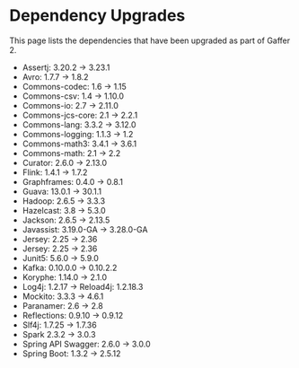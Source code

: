 # Dependency Upgrades

This page lists the dependencies that have been upgraded as part of Gaffer 2.

 - Assertj: 3.20.2 -> 3.23.1
 - Avro: 1.7.7 -> 1.8.2
 - Commons-codec: 1.6 -> 1.15
 - Commons-csv: 1.4 -> 1.10.0
 - Commons-io: 2.7 -> 2.11.0
 - Commons-jcs-core: 2.1 -> 2.2.1
 - Commons-lang: 3.3.2 -> 3.12.0
 - Commons-logging: 1.1.3 -> 1.2
 - Commons-math3: 3.4.1 -> 3.6.1
 - Commons-math: 2.1 -> 2.2
 - Curator: 2.6.0 -> 2.13.0
 - Flink: 1.4.1 -> 1.7.2
 - Graphframes: 0.4.0 -> 0.8.1
 - Guava: 13.0.1 -> 30.1.1
 - Hadoop: 2.6.5 -> 3.3.3
 - Hazelcast: 3.8 -> 5.3.0
 - Jackson: 2.6.5 -> 2.13.5
 - Javassist: 3.19.0-GA -> 3.28.0-GA
 - Jersey: 2.25 -> 2.36
 - Jersey: 2.25 -> 2.36
 - Junit5: 5.6.0 -> 5.9.0
 - Kafka: 0.10.0.0 -> 0.10.2.2
 - Koryphe: 1.14.0 -> 2.1.0
 - Log4j: 1.2.17 -> Reload4j: 1.2.18.3
 - Mockito: 3.3.3 -> 4.6.1
 - Paranamer: 2.6 -> 2.8
 - Reflections: 0.9.10 -> 0.9.12
 - Slf4j: 1.7.25 -> 1.7.36
 - Spark 2.3.2 -> 3.0.3
 - Spring API Swagger: 2.6.0 -> 3.0.0
 - Spring Boot: 1.3.2 -> 2.5.12
